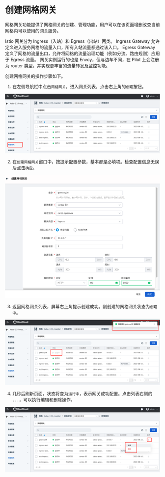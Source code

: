 # 创建网格网关

网格网关功能提供了网格网关的创建、管理功能，用户可以在该页面增删改查当前网格内可以使用的网关服务。

Istio 网关分为 Ingress（入站）和 Egress（出站）两类。
Ingress Gateway 允许定义进入服务网格的流量入口，所有入站流量都通过该入口。
Egress Gateway 定义了网格的流量出口，允许将网格的流量治理功能（例如分流、路由规则）应用于 Egress 流量。
网关实例运行的也是 Envoy，但与边车不同，在 Pilot 上会注册为 router 类型，并实现更丰富的流量转发及监控功能。

创建网格网关的操作步骤如下。

1. 在左侧导航栏中点击`网格网关`，进入网关列表，点击右上角的`创建`按钮。

  ![创建](../../images/create-gateway01.png)

2. 在`创建网格网关`窗口中，按提示配置参数，基本都是必填项。检查配置信息无误后点击`确定`。

  ![创建](../../images/create-gateway02.png)

3. 返回网格网关列表，屏幕右上角提示创建成功。刚创建的网格网关状态为`创建中`。

  ![创建](../../images/create-gateway03.png)

4. 几秒后刷新页面，状态将变为`运行中`，表示网关成功配置。点击列表右侧的 `...`，可以执行编辑和删除操作。

  ![创建](../../images/create-gateway04.png)
